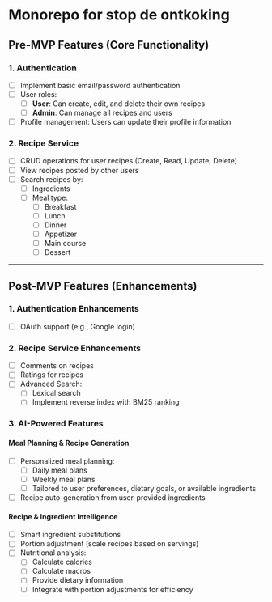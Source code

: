 # Monorepo for stop de ontkoking

## Pre-MVP Features (Core Functionality)

### 1. Authentication

- [ ] Implement basic email/password authentication
- [ ] User roles:
  - [ ] **User**: Can create, edit, and delete their own recipes
  - [ ] **Admin**: Can manage all recipes and users
- [ ] Profile management: Users can update their profile information

### 2. Recipe Service

- [ ] CRUD operations for user recipes (Create, Read, Update, Delete)
- [ ] View recipes posted by other users
- [ ] Search recipes by:
  - [ ] Ingredients
  - [ ] Meal type:
    - [ ] Breakfast
    - [ ] Lunch
    - [ ] Dinner
    - [ ] Appetizer
    - [ ] Main course
    - [ ] Dessert

---

## Post-MVP Features (Enhancements)

### 1. Authentication Enhancements

- [ ] OAuth support (e.g., Google login)

### 2. Recipe Service Enhancements

- [ ] Comments on recipes
- [ ] Ratings for recipes
- [ ] Advanced Search:
  - [ ] Lexical search
  - [ ] Implement reverse index with BM25 ranking

### 3. AI-Powered Features

#### Meal Planning & Recipe Generation

- [ ] Personalized meal planning:
  - [ ] Daily meal plans
  - [ ] Weekly meal plans
  - [ ] Tailored to user preferences, dietary goals, or available ingredients
- [ ] Recipe auto-generation from user-provided ingredients

#### Recipe & Ingredient Intelligence

- [ ] Smart ingredient substitutions
- [ ] Portion adjustment (scale recipes based on servings)
- [ ] Nutritional analysis:
  - [ ] Calculate calories
  - [ ] Calculate macros
  - [ ] Provide dietary information
  - [ ] Integrate with portion adjustments for efficiency

